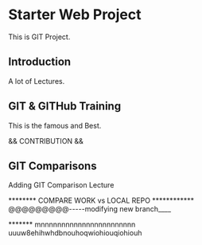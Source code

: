 # Starter Web Project
This is GIT Project.

## Introduction
A lot of Lectures.

## GIT & GITHub Training
This is the famous and Best.

&& CONTRIBUTION &&


## GIT Comparisons
Adding GIT Comparison Lecture

******** COMPARE WORK vs LOCAL REPO ************
@@@@@@@@@-----modifying new branch____

******* mnnnnnnnnnnnnnnnnnnnnnnn
uuuw8ehihwhdbnouhoqwiohiouqiohiouh